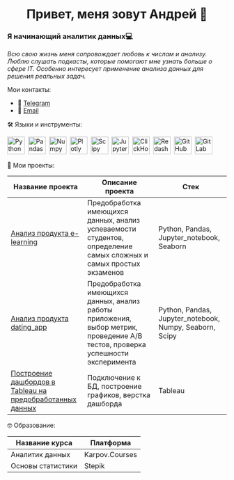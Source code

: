 <h1 align="center">Привет, меня зовут Андрей 👋</h1>


### Я начинающий аналитик данных💻

*Всю свою жизнь меня сопровождает любовь к числам и анализу.*
*Люблю слушать подкасты, которые помогают мне узнать больше о сфере IT. Особенно интересует применение анализа данных для решения реальных задач.*

Мои контакты:
* 📱 [Telegram](https://t.me/a_olziatiev)
* 📨 [Email](mailto:andrei.olzyatiev@gmail.com)

🛠️ Языки и инструменты:
<div>
  <img src="https://img.shields.io/badge/python-%23000000?style=for-the-badge&logo=python" title="Python" alt="Python" height="40"/>&nbsp;
  <img src="https://img.shields.io/badge/pandas-%23000000?style=for-the-badge&logo=pandas" title="Pandas" alt="Pandas" height="40"/>&nbsp;
  <img src="https://img.shields.io/badge/numpy-%23000000?style=for-the-badge&logo=numpy" title="Numpy" alt="Numpy" height="40"/>&nbsp;
  <img src="https://img.shields.io/badge/plotly-%23000000?style=for-the-badge&logo=plotly" title="Plotly" alt="Plotly" height="40"/>&nbsp;
  <img src="https://img.shields.io/badge/scipy-%23000000?style=for-the-badge&logo=scipy" title="Scipy" alt="Scipy" height="40"/>&nbsp;
  <img src="https://img.shields.io/badge/Jupyter_notebook-%23000000?style=for-the-badge&logo=jupyter" title="Jupyter" alt="Jupyter" height="40"/>&nbsp;
  <img src="https://img.shields.io/badge/Clickhouse-%23000000?style=for-the-badge&logo=Clickhouse" title="ClickHouse" alt="ClickHouse" height="40"/>&nbsp;
  <img src="https://img.shields.io/badge/redash-%23000000?style=for-the-badge&logo=redash" title="Redash" alt="Redash" height="40"/>&nbsp;
  <img src="https://img.shields.io/badge/GitHub-%23000000?style=for-the-badge&logo=github" title="GitHub" alt="GitHub" height="40"/>&nbsp;
  <img src="https://img.shields.io/badge/GitLab-%23000000?logo=gitlab" title="GitLab" alt="GitLab" height="40"/>&nbsp;
  
  
  


📑 Мои проекты:

|Название проекта|Описание проекта|Стек|
|----------------|----------------|----------|
|[Анализ продукта e-learning](https://github.com/andrei-olzyatiev/e-learning-Karpov)|Предобработка имеющихся данных, анализ успеваемости студентов, определение самых сложных и самых простых экзаменов|Python, Pandas, Jupyter_notebook, Seaborn|
|[Анализ продукта dating_app](https://github.com/andrei-olzyatiev/AB-test-Karpov)|Предобработка имеющихся данных, анализ работы приложения, выбор метрик, проведение A/B тестов, проверка успешности эксперимента|Python, Pandas, Jupyter_notebook, Numpy, Seaborn, Scipy|
|[Построение дашбордов в Tableau на предобработанных данных](https://public.tableau.com/app/profile/andrei.olziatiev/vizzes)|Подключение к БД, построение графиков, верстка дашборда|Tableau|



🤓 Образование:

|Название курса|Платформа|
|----------------|----------------|
|Аналитик данных|Karpov.Courses|
|Основы статистики|Stepik|

